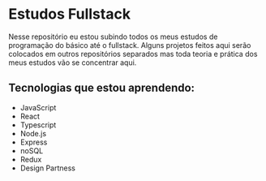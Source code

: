 # Estudos Fullstack

Nesse repositório eu estou subindo todos os meus estudos de programação do básico até o fullstack. Alguns projetos feitos aqui serão colocados em outros repositórios separados mas toda teoria e prática dos meus estudos vão se concentrar aqui.

## Tecnologias que estou aprendendo: 
- JavaScript
- React
- Typescript
- Node.js
- Express
- noSQL
- Redux
- Design Partness
